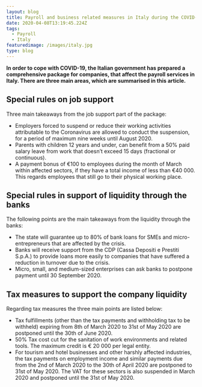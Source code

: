 ```yaml
---
layout: blog
title: Payroll and business related measures in Italy during the COVID-19 crisis
date: 2020-04-08T13:19:45.224Z
tags:
  - Payroll
  - Italy
featuredimage: /images/italy.jpg
type: blog
---
```

**In order to cope with COVID-19, the Italian government has prepared a comprehensive package for companies, that affect the payroll services in Italy. There are three main areas, which are summarised in this article.**


## Special rules on job support

Three main takeaways from the job support part of the package:

* Employers forced to suspend or reduce their working activities attributable to the Coronavirus are allowed to conduct the suspension, for a period of maximum nine weeks until August 2020. 
* Parents with children 12 years and under, can benefit from a 50% paid salary leave from work that doesn’t exceed 15 days (fractional or continuous).
* A payment bonus of €100 to employees during the month of March within affected sectors, if they have a total income of less than €40 000. This regards employees that still go to their physical working place.

## Special rules in support of liquidity through the banks

The following points are the main takeaways from the liquidity through the banks:

* The state will guarantee up to 80% of bank loans for SMEs and micro-entrepreneurs that are affected by the crisis.
* Banks will receive support from the CDP (Cassa Depositi e Prestiti S.p.A.) to provide loans more easily to companies that have suffered a reduction in turnover due to the crisis.
* Micro, small, and medium-sized enterprises can ask banks to postpone payment until 30 September 2020.


## Tax measures to support the company liquidity 

Regarding tax measures the three main points are listed below:

* Tax fulfillments (other than the tax payments and withholding tax to be withheld) expiring from 8th of March 2020 to 31st of May 2020 are postponed until the 30th of June 2020.
* 50% Tax cost cut for the sanitation of work environments and related tools. The maximum credit is € 20 000 per legal entity.
* For tourism and hotel businesses and other harshly affected industries, the tax payments on employment income and similar payments due from the 2nd of March 2020 to the 30th of April 2020 are postponed to 31st of May 2020. The VAT for these sectors is also suspended in March 2020 and postponed until the 31st of May 2020. 